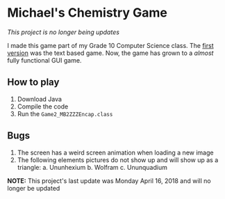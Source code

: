 # Michael's Chemistry Game

_This project is no longer being updates_

I made this game part of my Grade 10 Computer Science class. The [first version](https://github.com/michael-bateman/Chemistry-Game/tree/v1) was the text based game. Now, the game has grown to a _almost_ fully functional GUI game.

## How to play

1. Download Java
2. Compile the code
3. Run the `Game2_MB2ZZZEncap.class`

## Bugs

1. The screen has a weird screen animation when loading a new image
2. The following elements pictures do not show up and will show up as a triangle:
  a. Ununhexium
  b. Wolfram
  c. Ununquadium

__NOTE:__ This project's last update was Monday April 16, 2018 and will no longer be updated
